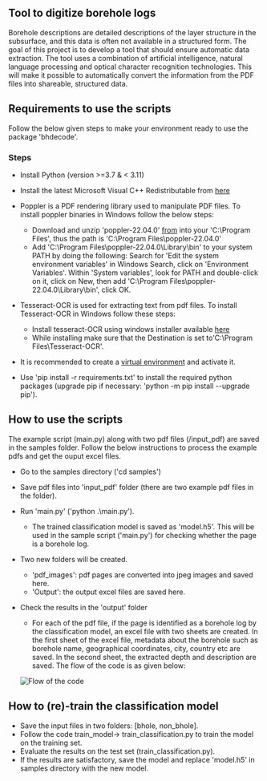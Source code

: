 ## Tool to digitize borehole logs 

Borehole descriptions are detailed descriptions of the layer structure in the subsurface, and this data is often not available in a structured form. The goal of this project is to develop a tool that should ensure automatic data extraction. The tool uses a combination of artificial intelligence, natural language processing and optical character recognition technologies. This will make it possible to automatically convert the information from the PDF files into shareable, structured data. 

## Requirements to use the scripts

Follow the below given steps to make your environment ready to use the package 'bhdecode'.

### Steps

- Install Python (version >=3.7 & < 3.11)

- Install the latest Microsoft Visual C++ Redistributable from [here](https://learn.microsoft.com/en-US/cpp/windows/latest-supported-vc-redist?view=msvc-170)

- Poppler is a PDF rendering library used to manipulate PDF files. To install poppler binaries in Windows follow the below steps:

    - Download and unzip 'poppler-22.04.0' [from](https://github.com/oschwartz10612/poppler-windows/releases/download/v22.04.0-0/Release-22.04.0-0.zip) into your 'C:\Program Files\', thus the path is 'C:\Program Files\poppler-22.04.0'
    - Add 'C:\Program Files\poppler-22.04.0\Library\bin' to your system PATH by doing the following: Search for 'Edit the system environment variables' in Windows Search, click on 'Environment Variables'.  Within 'System variables', look for PATH and double-click on it, click on New, then add 'C:\Program Files\poppler-22.04.0\Library\bin', click OK.

- Tesseract-OCR is used for extracting text from pdf files. To install Tesseract-OCR in Windows follow these steps:

    - Install tesseract-OCR using windows installer available [here](https://github.com/UB-Mannheim/tesseract/wiki) 
    - While installing make sure that the Destination is set to'C:\Program Files\Tesseract-OCR'.

- It is recommended to create a [virtual environment](https://docs.python.org/3/tutorial/venv.html) and activate it.

- Use 'pip install -r requirements.txt' to install the required python packages (upgrade pip if necessary: 'python -m pip install --upgrade pip').


## How to use the scripts

The example script (main.py) along with two pdf files (/input_pdf) are saved in the samples folder. Follow the below instructions to process the example pdfs and get the ouput excel files.

- Go to the samples directory ('cd samples')

- Save pdf files into 'input_pdf' folder (there are two example pdf files in the folder).

- Run 'main.py' ('python .\main.py'). 
    - The trained classification model is saved as 'model.h5'. This will be used in the sample script ('main.py') for checking whether the page is a borehole log.

- Two new folders will be created. 
    - 'pdf_images': pdf pages are converted into jpeg images and saved here.
    - 'Output': the output excel files are saved here.

- Check the results in the 'output' folder
    - For each of the pdf file, if the page is identified as a borehole log by the classification model, an excel file with two sheets are created. In the first sheet of the excel file, metadata about the borehole such as borehole name, geographical coordinates, city, country etc are saved. In the second sheet, the extracted depth and description are saved.
    The flow of the code is as given below: 
    
    ![Flow of the code](/geo-borehole-decoder/docs/media/codeflow.jpg)

## How to (re)-train the classification model

- Save the input files in two folders: [bhole, non_bhole]. 
- Follow the code train_model-> train_classification.py to train the model on the training set.
- Evaluate the results on the test set (train_classification.py). 
- If the results are satisfactory, save the model and replace 'model.h5' in samples directory with the new model.
